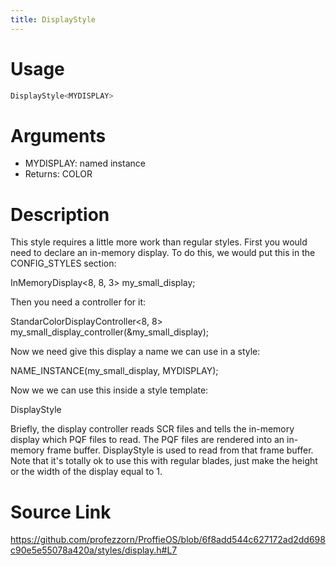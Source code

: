 ```yaml
---
title: DisplayStyle
---
```


# Usage
```cpp
DisplayStyle<MYDISPLAY>
```

# Arguments
 * MYDISPLAY: named instance
 * Returns: COLOR

# Description
This style requires a little more work than regular styles.
First you would need to declare an in-memory display.
To do this, we would put this in the CONFIG_STYLES section:

InMemoryDisplay<8, 8, 3> my_small_display;

Then you need a controller for it:

StandarColorDisplayController<8, 8> my_small_display_controller(&my_small_display);

Now we need give this display a name we can use in a style:

NAME_INSTANCE(my_small_display, MYDISPLAY);

Now we we can use this inside a style template:

DisplayStyle<MYDISPLAY>

Briefly, the display controller reads SCR files and tells
the in-memory display which PQF files to read. The PQF
files are rendered into an in-memory frame buffer.
DisplayStyle is used to read from that frame buffer.
Note that it's totally ok to use this with regular
blades, just make the height or the width of the
display equal to 1.

# Source Link
https://github.com/profezzorn/ProffieOS/blob/6f8add544c627172ad2dd698c90e5e55078a420a/styles/display.h#L7
